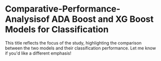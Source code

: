 # Comparative-Performance-Analysisof ADA Boost and XG Boost Models for Classification

This title reflects the focus of the study, highlighting the comparison between the two models and their classification performance. Let me know if you'd like a different emphasis!

